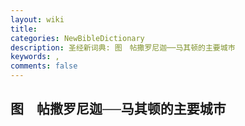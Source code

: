 ```yaml
---
layout: wiki
title: 
categories: NewBibleDictionary
description: 圣经新词典: 图　帖撒罗尼迦──马其顿的主要城巿
keywords: , 
comments: false
---
```


## 图　帖撒罗尼迦──马其顿的主要城巿












